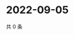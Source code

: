 # 2022-09-05

共 0 条

<!-- BEGIN WEIBO -->
<!-- 最后更新时间 Mon Sep 05 2022 20:10:33 GMT+0800 (China Standard Time) -->

<!-- END WEIBO -->
